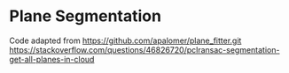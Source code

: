 # Plane Segmentation

Code adapted from https://github.com/apalomer/plane_fitter.git  
https://stackoverflow.com/questions/46826720/pclransac-segmentation-get-all-planes-in-cloud  
